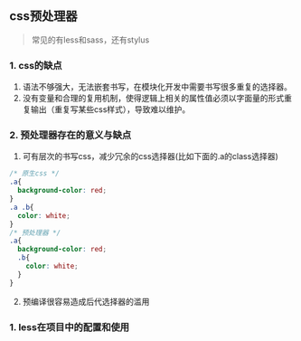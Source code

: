 ## css预处理器
> 常见的有less和sass，还有stylus

### 1. css的缺点
1. 语法不够强大，无法嵌套书写，在模块化开发中需要书写很多重复的选择器。
2. 没有变量和合理的复用机制，使得逻辑上相关的属性值必须以字面量的形式重复输出（重复写某些css样式），导致难以维护。

### 2. 预处理器存在的意义与缺点
1. 可有层次的书写css，减少冗余的css选择器(比如下面的.a的class选择器)
```css
/* 原生css */
.a{
  background-color: red;
}
.a .b{
  color: white;
}
/* 预处理器 */
.a{
  background-color: red;
  .b{
    color: white;
  }
}
```
2. 预编译很容易造成后代选择器的滥用

### 1. less在项目中的配置和使用
